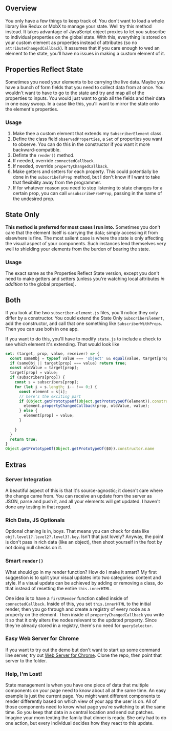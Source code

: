 ## Overview
You only have a few things to keep track of. You don't want to load a whole library like Redux or MobX to manage your state. Well try this method instead. It takes advantage of JavaScript object proxies to let you subscribe to individual properties on the global state. With this, everything is stored on your custom element as properties instead of attributes (so no `attributeChangedCallback`). It assumes that if you care enough to wed an element to the state, you'll have no issues in making a custom element of it.

## Properties Reflect State
Sometimes you need your elements to be carrying the live data. Maybe you have a bunch of form fields that you need to collect data from at once. You wouldn't want to have to go to the state and try and map all of the properties to inputs. You would just want to grab all the fields and their data in one easy swoop. In a case like this, you'll want to mirror the state onto the element's properties.

### Usage
1. Make thee a custom element that extends my `SubscriberElement` class.
1. Define the class field `observedProperties`, a `Set` of properties you want to observe. You can do this in the constructor if you want it more backward-compatible.
1. Definte the `render()` method.
1. If needed, override `connectedCallback`.
1. If needed, override `propertyChangedCallback`.
1. Make getters and setters for each property. This could potentially be done in the `subscribeToProp` method, but I don't know if I want to take that flexibility away from the programmer.
1. If for whatever reason you need to stop listening to state changes for a certain prop, you can call `unsubscribeFromProp`, passing in the name of the undesired prop.

## State Only
**This method is preferred for most cases I run into.** Sometimes you don't care that the element itself is carrying the data; simply accessing it from elsewhere is fine. The most salient case is where the state is only affecting the visual aspect of your components. Such instances lend themselves very well to shielding your elements from the burden of bearing the state.

### Usage
The exact same as the Properties Reflect State version, except you don't need to make getters and setters (unless you're watching local attributes *in addition* to the global properties).

## Both
If you look at the two `subscriber-element.js` files, you'll notice they only differ by a constructor. You could extend the State Only `SubscriberElement`, add the constructor, and call that one something like `SubscriberWithProps`. Then you can use both in one app.

If you want to do this, you'll have to modify `state.js` to include a check to see which element it's extending. That would look like

```javascript
set: (target, prop, value, receiver) => {
  const sameObj = typeof value === 'object' && equal(value, target[prop]);
  if (sameObj || target[prop] === value) return true;
  const oldValue = target[prop];
  target[prop] = value;
  if (subscribers[prop]) {
    const s = subscribers[prop];
    for (let i = s.length; i-- !== 0;) {
      const element = s[i];
      // here's the exciting part
      if (Object.getPrototypeOf(Object.getPrototypeOf(element)).constructor.name === 'SubscriberElement') {
        element.propertyChangedCallback(prop, oldValue, value);
      } else {
        element[prop] = value;
      }
      
    }
  }
  return true;
}
Object.getPrototypeOf(Object.getPrototypeOf($0)).constructor.name
```

## Extras
### Server Integration
A beautiful aspect of this is that it's source-agnostic; it doesn't care where the change came from. You can receive an update from the server as JSON, parse and push it, and all your elements will get updated. I haven't done any testing in that regard.

### Rich Data, JS Optionals
Optional chaning is in, boys. That means you can check for data like `obj?.level1?.level2?.level3?.key`. Isn't that just lovely? Anyway, the point is don't pass in rich data (like an object), then shoot yourself in the foot by not doing null checks on it.

### Smart `render()`
What should go in my render function? How do I make it smart? My first suggestion is to split your visual updates into two categories: content and style. If a visual update can be achieved by adding or removing a class, do that instead of resetting the entire `this.innerHTML`.

One idea is to have a `firstRender` function called inside of `connectedCallback`. Inside of this, you set `this.innerHTML` to the initial render, then you go through and create a registry of every node as a property on the element. Then inside of `propertyChangedCallback` you write it so that it only alters the nodes relevant to the updated property. Since they're already stored in a registry, there's no need for `querySelector`.

### Easy Web Server for Chrome
If you want to try out the demo but don't want to start up some command line server, try out [Web Server for Chrome](https://chrome.google.com/webstore/detail/web-server-for-chrome/ofhbbkphhbklhfoeikjpcbhemlocgigb?hl=en). Clone the repo, then point that server to the folder.

### Help, I'm Lost!
State management is when you have one piece of data that multiple components on your page need to know about all at the same time. An easy example is just the current page. You might want different components to render differently based on which view of your app the user is on. All of those components need to know what page you're switching to at the same time. So you keep that data in a central location and send out patches. Imagine your mom texting the family that dinner is ready. She only had to do one action, but every individual decides how they react to this update.
